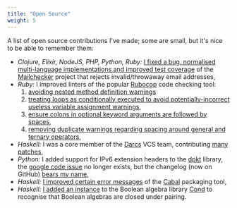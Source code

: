 ```yaml
---
title: "Open Source"
weight: 5
---
```


A list of open source contributions I've made; some are small, but it's nice to
be able to remember them:

- *Clojure, Elixir, NodeJS, PHP, Python, Ruby:* [I fixed a bug, normalised
  multi-language implementations and improved test coverage][mailchecker-pr] of
  the [Mailchecker][mailchecker] project that rejects invalid/throwaway email
  addresses,
- *Ruby:* I improved linters of the popular [Rubocop][rubocop] code
  checking tool:
    1. [avoiding nested method definition warnings][rubocop-nested-method-defs]
    2. [treating loops as conditionally executed to avoid potentially-incorrect
      useless variable assignment warnings][rubocop-loop-assignments],
    3. [ensure colons in optional keyword arguments are followed by
       spaces][rubocop-optkwarg-spaces],
    4. [removing duplicate warnings regarding spacing around general and
       ternary operators][rubocop-duplicates],
- *Haskell:* I was a core member of the [Darcs][darcs] VCS team, contributing
  [many patches][darcs-patches],
- *Python:* I added support for IPv6 extension headers to the [dpkt][dpkt]
  library, the [google code issue][dpkt-headers] no longer exists, but the
  changelog (now on GitHub) [bears my name][dpkt-changelog],
- *Haskell:* [I improved certain error messages][cabal-errs] of the
  [Cabal][cabal] packaging tool,
- *Haskell:* [I added an instance][cond-pr] to the Boolean algebra library
  [Cond][cond] to recognise that Boolean algebras are closed under pairing.

[darcs]: http://www.darcs.net
[darcs-patches]: http://bugs.darcs.net/patch?@sort0=activity&@sortdir0=on&@group=status&@filter=status,creator&@columns=id,activity,title,assignedto,status,&status=-1,16,17,1,2,3,13,14,15,12&creator=2035
[dpkt]: https://github.com/kbandla/dpkt
[dpkt-headers]: http://code.google.com/p/dpkt/issues/detail?id=31
[dpkt-changelog]: https://github.com/kbandla/dpkt/blob/master/CHANGES#L12
[cond]: https://hackage.haskell.org/package/cond
[cond-pr]: https://github.com/kallisti-dev/cond/pull/5
[cabal]: https://www.haskell.org/cabal/
[cabal-errs]: https://github.com/haskell/cabal/pull/1824
[rubocop]: http://batsov.com/rubocop/
[rubocop-nested-method-defs]: https://github.com/bbatsov/rubocop/pull/2708
[rubocop-loop-assignments]: https://github.com/bbatsov/rubocop/pull/2702
[mailchecker]: https://github.com/FGRibreau/mailchecker
[mailchecker-pr]: https://github.com/FGRibreau/mailchecker/pull/54
[rubocop-optkwarg-spaces]: https://github.com/bbatsov/rubocop/pull/2994
[rubocop-duplicates]: https://github.com/bbatsov/rubocop/pull/3011
